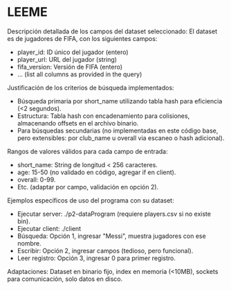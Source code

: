 # LEEME
Descripción detallada de los campos del dataset seleccionado:
El dataset es de jugadores de FIFA, con los siguientes campos:
- player_id: ID único del jugador (entero)
- player_url: URL del jugador (string)
- fifa_version: Versión de FIFA (entero)
- ... (list all columns as provided in the query)

Justificación de los criterios de búsqueda implementados:
- Búsqueda primaria por short_name utilizando tabla hash para eficiencia (<2 segundos).
- Estructura: Tabla hash con encadenamiento para colisiones, almacenando offsets en el archivo binario.
- Para búsquedas secundarias (no implementadas en este código base, pero extensibles: por club_name u overall via escaneo o hash adicional).

Rangos de valores válidos para cada campo de entrada:
- short_name: String de longitud < 256 caracteres.
- age: 15-50 (no validado en código, agregar if en client).
- overall: 0-99.
- Etc. (adaptar por campo, validación en opción 2).

Ejemplos específicos de uso del programa con su dataset:
- Ejecutar server: ./p2-dataProgram (requiere players.csv si no existe bin).
- Ejecutar client: ./client
- Búsqueda: Opción 1, ingresar "Messi", muestra jugadores con ese nombre.
- Escribir: Opción 2, ingresar campos (tedioso, pero funcional).
- Leer registro: Opción 3, ingresar 0 para primer registro.

Adaptaciones: Dataset en binario fijo, index en memoria (<10MB), sockets para comunicación, solo datos en disco.
